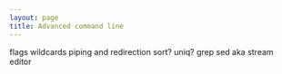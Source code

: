 ```yaml
---
layout: page
title: Advanced command line
---
```


flags
wildcards
piping and redirection
sort?
uniq?
grep
sed aka stream editor
